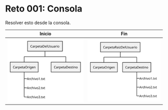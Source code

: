 # Reto 001: Consola

Resolver esto desde la consola.

<div align=center>

|Inicio|Fin|
|-|-|
![](/images/modelosUML/modelosUML/treeINICIAL.svg)|![](/images/modelosUML/modelosUML/treeFINAL.svg)

</div>